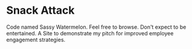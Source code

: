 Snack Attack
===
Code named Sassy Watermelon.
Feel free to browse. Don't expect to be entertained.
A Site to demonstrate my pitch for improved employee engagement strategies.
